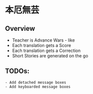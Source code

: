 # 本厄無芸

## Overview
- Teacher is Advance Wars - like
- Each translation gets a Score
- Each translation gets a Correction
- Short Stories are generated on the go

## TODOs:
	- Add detached message boxes
	- Add keyboarded message boxes
